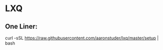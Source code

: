 # LXQ

## One Liner:

curl -sSL https://raw.githubusercontent.com/aaronstuder/lxq/master/setup | bash


